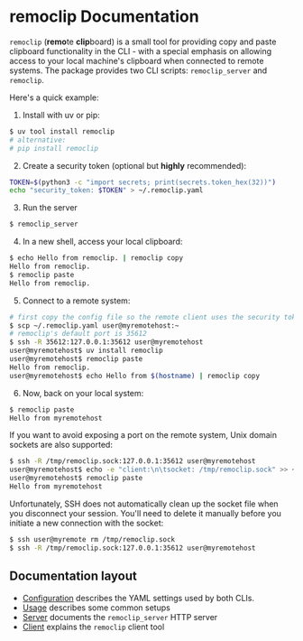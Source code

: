 # remoclip Documentation

`remoclip` (**remo**te **clip**board) is a small tool for providing copy and paste clipboard functionality in the CLI - with a special emphasis on allowing access to your local machine's clipboard when connected to remote systems. The package provides two CLI scripts: `remoclip_server` and `remoclip`.

Here's a quick example:

   1. Install with uv or pip:
   ```sh
   $ uv tool install remoclip
   # alternative:
   # pip install remoclip
   ```

   2. Create a security token (optional but **highly** recommended):
   ```sh
   TOKEN=$(python3 -c "import secrets; print(secrets.token_hex(32))")
   echo "security_token: $TOKEN" > ~/.remoclip.yaml 
   ```

   3. Run the server
   ```sh
   $ remoclip_server
   ```

   4. In a new shell, access your local clipboard:
   ```sh
   $ echo Hello from remoclip. | remoclip copy
   Hello from remoclip.
   $ remoclip paste
   Hello from remoclip.
   ```

   5. Connect to a remote system:
   ```sh
   # first copy the config file so the remote client uses the security token
   $ scp ~/.remoclip.yaml user@myremotehost:~
   # remoclip's default port is 35612
   $ ssh -R 35612:127.0.0.1:35612 user@myremotehost
   user@myremotehost$ uv install remoclip
   user@myremotehost$ remoclip paste
   Hello from remoclip.
   user@myremotehost$ echo Hello from $(hostname) | remoclip copy
   ```
   
   6. Now, back on your local system:
   ```sh
   $ remoclip paste
   Hello from myremotehost
   ```

If you want to avoid exposing a port on the remote system, Unix domain sockets are also supported:

```sh
$ ssh -R /tmp/remoclip.sock:127.0.0.1:35612 user@myremotehost
user@myremotehost$ echo -e "client:\n\tsocket: /tmp/remoclip.sock" >> ~/.remoclip.yaml
user@myremotehost$ remoclip paste
Hello from myremotehost
```

Unfortunately, SSH does not automatically clean up the socket file when you disconnect your session. You'll need to delete it manually before you initiate a new connection with the socket:

```sh
$ ssh user@myremote rm /tmp/remoclip.sock
$ ssh -R /tmp/remoclip.sock:127.0.0.1:35612 user@myremotehost
```

## Documentation layout

- [Configuration](configuration.md) describes the YAML settings used by both
  CLIs.
- [Usage](usage.md) describes some common setups 
- [Server](server.md) documents the `remoclip_server` HTTP server
- [Client](client.md) explains the `remoclip` client tool

